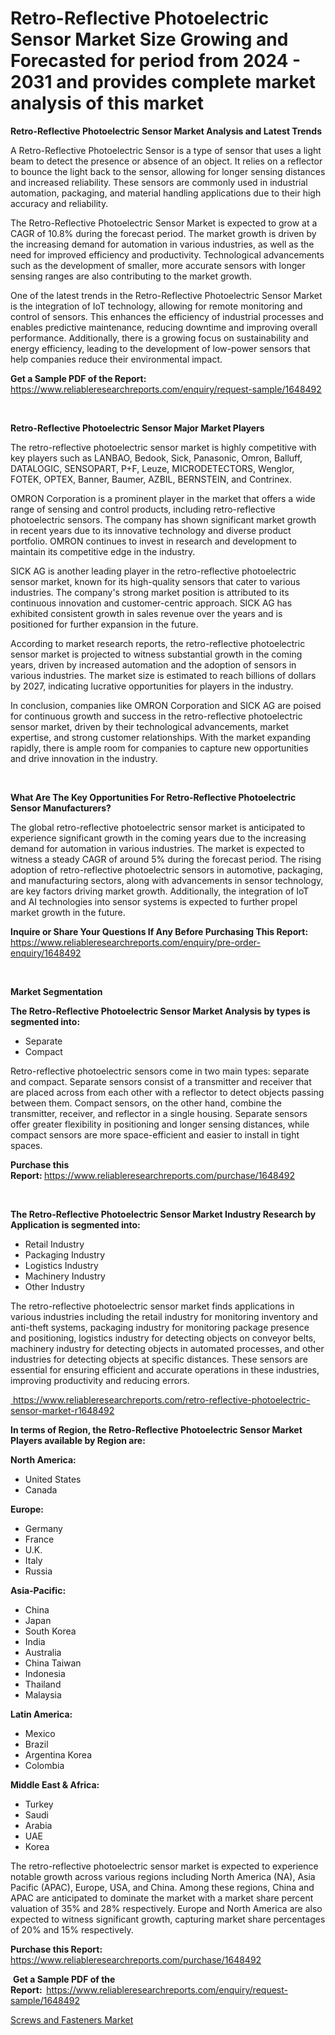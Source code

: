<p><h1>Retro-Reflective Photoelectric Sensor Market Size Growing and Forecasted for period from 2024 - 2031 and provides complete market analysis of this market</h1></p><p><strong>Retro-Reflective Photoelectric Sensor Market Analysis and Latest Trends</strong></p>
<p><p>A Retro-Reflective Photoelectric Sensor is a type of sensor that uses a light beam to detect the presence or absence of an object. It relies on a reflector to bounce the light back to the sensor, allowing for longer sensing distances and increased reliability. These sensors are commonly used in industrial automation, packaging, and material handling applications due to their high accuracy and reliability.</p><p>The Retro-Reflective Photoelectric Sensor Market is expected to grow at a CAGR of 10.8% during the forecast period. The market growth is driven by the increasing demand for automation in various industries, as well as the need for improved efficiency and productivity. Technological advancements such as the development of smaller, more accurate sensors with longer sensing ranges are also contributing to the market growth.</p><p>One of the latest trends in the Retro-Reflective Photoelectric Sensor Market is the integration of IoT technology, allowing for remote monitoring and control of sensors. This enhances the efficiency of industrial processes and enables predictive maintenance, reducing downtime and improving overall performance. Additionally, there is a growing focus on sustainability and energy efficiency, leading to the development of low-power sensors that help companies reduce their environmental impact.</p></p>
<p><strong>Get a Sample PDF of the Report:&nbsp;</strong> <a href="https://www.reliableresearchreports.com/enquiry/request-sample/1648492">https://www.reliableresearchreports.com/enquiry/request-sample/1648492</a></p>
<p>&nbsp;</p>
<p><strong>Retro-Reflective Photoelectric Sensor Major Market Players</strong></p>
<p><p>The retro-reflective photoelectric sensor market is highly competitive with key players such as LANBAO, Bedook, Sick, Panasonic, Omron, Balluff, DATALOGIC, SENSOPART, P+F, Leuze, MICRODETECTORS, Wenglor, FOTEK, OPTEX, Banner, Baumer, AZBIL, BERNSTEIN, and Contrinex.</p><p>OMRON Corporation is a prominent player in the market that offers a wide range of sensing and control products, including retro-reflective photoelectric sensors. The company has shown significant market growth in recent years due to its innovative technology and diverse product portfolio. OMRON continues to invest in research and development to maintain its competitive edge in the industry.</p><p>SICK AG is another leading player in the retro-reflective photoelectric sensor market, known for its high-quality sensors that cater to various industries. The company's strong market position is attributed to its continuous innovation and customer-centric approach. SICK AG has exhibited consistent growth in sales revenue over the years and is positioned for further expansion in the future.</p><p>According to market research reports, the retro-reflective photoelectric sensor market is projected to witness substantial growth in the coming years, driven by increased automation and the adoption of sensors in various industries. The market size is estimated to reach billions of dollars by 2027, indicating lucrative opportunities for players in the industry.</p><p>In conclusion, companies like OMRON Corporation and SICK AG are poised for continuous growth and success in the retro-reflective photoelectric sensor market, driven by their technological advancements, market expertise, and strong customer relationships. With the market expanding rapidly, there is ample room for companies to capture new opportunities and drive innovation in the industry.</p></p>
<p>&nbsp;</p>
<p><strong>What Are The Key Opportunities For Retro-Reflective Photoelectric Sensor Manufacturers?</strong></p>
<p><p>The global retro-reflective photoelectric sensor market is anticipated to experience significant growth in the coming years due to the increasing demand for automation in various industries. The market is expected to witness a steady CAGR of around 5% during the forecast period. The rising adoption of retro-reflective photoelectric sensors in automotive, packaging, and manufacturing sectors, along with advancements in sensor technology, are key factors driving market growth. Additionally, the integration of IoT and AI technologies into sensor systems is expected to further propel market growth in the future.</p></p>
<p><strong>Inquire or Share Your Questions If Any Before Purchasing This Report:</strong> <a href="https://www.reliableresearchreports.com/enquiry/pre-order-enquiry/1648492">https://www.reliableresearchreports.com/enquiry/pre-order-enquiry/1648492</a></p>
<p>&nbsp;</p>
<p><strong>Market Segmentation</strong></p>
<p><strong>The Retro-Reflective Photoelectric Sensor Market Analysis by types is segmented into:</strong></p>
<p><ul><li>Separate</li><li>Compact</li></ul></p>
<p><p>Retro-reflective photoelectric sensors come in two main types: separate and compact. Separate sensors consist of a transmitter and receiver that are placed across from each other with a reflector to detect objects passing between them. Compact sensors, on the other hand, combine the transmitter, receiver, and reflector in a single housing. Separate sensors offer greater flexibility in positioning and longer sensing distances, while compact sensors are more space-efficient and easier to install in tight spaces.</p></p>
<p><strong>Purchase this Report:&nbsp;</strong><a href="https://www.reliableresearchreports.com/purchase/1648492">https://www.reliableresearchreports.com/purchase/1648492</a></p>
<p>&nbsp;</p>
<p><strong>The Retro-Reflective Photoelectric Sensor Market Industry Research by Application is segmented into:</strong></p>
<p><ul><li>Retail Industry</li><li>Packaging Industry</li><li>Logistics Industry</li><li>Machinery Industry</li><li>Other Industry</li></ul></p>
<p><p>The retro-reflective photoelectric sensor market finds applications in various industries including the retail industry for monitoring inventory and anti-theft systems, packaging industry for monitoring package presence and positioning, logistics industry for detecting objects on conveyor belts, machinery industry for detecting objects in automated processes, and other industries for detecting objects at specific distances. These sensors are essential for ensuring efficient and accurate operations in these industries, improving productivity and reducing errors.</p></p>
<p><a href="https://www.reliableresearchreports.com/retro-reflective-photoelectric-sensor-market-r1648492">&nbsp;https://www.reliableresearchreports.com/retro-reflective-photoelectric-sensor-market-r1648492</a></p>
<p><strong>In terms of Region, the Retro-Reflective Photoelectric Sensor Market Players available by Region are:</strong></p>
<p>
    <p> <strong> North America: </strong>
        <ul>
            <li>United States</li>
            <li>Canada</li>
        </ul>
        </p> 
    <p> <strong> Europe: </strong>
        <ul>
            <li>Germany</li>
            <li>France</li>
            <li>U.K.</li>
            <li>Italy</li>
            <li>Russia</li>
        </ul>
        </p> 
    <p> <strong> Asia-Pacific: </strong>
        <ul>
            <li>China</li>
            <li>Japan</li>
            <li>South Korea</li>
            <li>India</li>
            <li>Australia</li>
            <li>China Taiwan</li>
            <li>Indonesia</li>
            <li>Thailand</li>
            <li>Malaysia</li>
        </ul>
        </p> 
    <p> <strong> Latin America: </strong>
        <ul>
            <li>Mexico</li>
            <li>Brazil</li>
            <li>Argentina Korea</li>
            <li>Colombia</li>
        </ul>
        </p> 
    <p> <strong> Middle East & Africa: </strong>
        <ul>
            <li>Turkey</li>
            <li>Saudi</li>
            <li>Arabia</li>
            <li>UAE</li>
            <li>Korea</li>
        </ul>
    </p>
    </p>
<p><p>The retro-reflective photoelectric sensor market is expected to experience notable growth across various regions including North America (NA), Asia Pacific (APAC), Europe, USA, and China. Among these regions, China and APAC are anticipated to dominate the market with a market share percent valuation of 35% and 28% respectively. Europe and North America are also expected to witness significant growth, capturing market share percentages of 20% and 15% respectively.</p></p>
<p><strong>Purchase this Report: </strong><a href="https://www.reliableresearchreports.com/purchase/1648492">https://www.reliableresearchreports.com/purchase/1648492</a></p>
<p>&nbsp;<strong>Get a Sample PDF of the Report:&nbsp;&nbsp;</strong><a href="https://www.reliableresearchreports.com/enquiry/request-sample/1648492">https://www.reliableresearchreports.com/enquiry/request-sample/1648492</a></p>
<p><strong></strong></p>
<p><p><a href="https://view.publitas.com/reportprime-1/screws-and-fasteners-industry-analysis-report-its-market-size-share-trends-by-application-region-competitive-strategies-2024-2031/">Screws and Fasteners Market</a></p></p>
